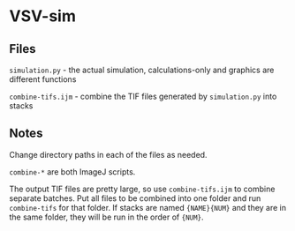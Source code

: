 # VSV-sim

## Files
`simulation.py` - the actual simulation, calculations-only and graphics are different functions

`combine-tifs.ijm` - combine the TIF files generated by `simulation.py` into stacks

## Notes
Change directory paths in each of the files as needed.

`combine-*` are both ImageJ scripts.

The output TIF files are pretty large, so use `combine-tifs.ijm` to combine separate batches. Put all files to be combined into one folder and run `combine-tifs` for that folder. If stacks are named `{NAME}{NUM}` and they are in the same folder, they will be run in the order of `{NUM}`.